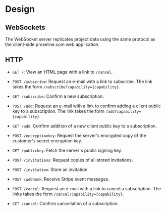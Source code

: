 # Design

## WebSockets

The WebSocket server replicates project data using the same protocol as the client-side proseline.com web application.

## HTTP

- `GET /`: View an HTML page with a link to `/cancel`.

- `POST /subscribe`:  Request an e-mail with a link to subscribe.  The link takes the form `/subscribe?capability={capability}`.

- `GET /subscribe`: Confirm a new subscription.

- `POST /add`:  Request an e-mail with a link to confirm adding a client public key to a subscription.  The link takes the form `/add?capability={capability}`.

- `GET /add`: Confirm addition of a new client public key to a subscription.

- `POST /encryptionkey`:  Request the server's encrypted copy of the customer's secret encryption key.

- `GET /publickey`:  Fetch the server's public signing key.

- `POST /invitations`:  Request copies of all stored invitations.

- `POST /invitation`:  Store an invitation.

- `POST /webhook`:  Receive Stripe event messages.

- `POST /cancel`:  Request an e-mail with a link to cancel a subscription.  The links takes the form `/cancel?capability={capability}`.

- `GET /cancel`:  Confirm cancellation of a subscription.
